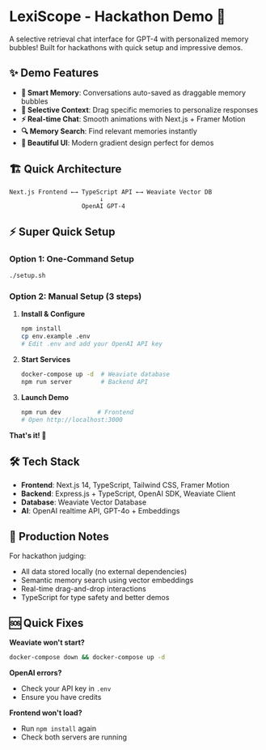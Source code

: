 # LexiScope - Hackathon Demo 🚀

A selective retrieval chat interface for GPT-4 with personalized memory bubbles! Built for hackathons with quick setup and impressive demos.

## ✨ Demo Features

- **🧠 Smart Memory**: Conversations auto-saved as draggable memory bubbles
- **🎯 Selective Context**: Drag specific memories to personalize responses  
- **⚡ Real-time Chat**: Smooth animations with Next.js + Framer Motion
- **🔍 Memory Search**: Find relevant memories instantly
- **🎨 Beautiful UI**: Modern gradient design perfect for demos

## 🏗️ Quick Architecture

```
Next.js Frontend ←→ TypeScript API ←→ Weaviate Vector DB
                         ↓
                    OpenAI GPT-4
```

## ⚡ Super Quick Setup

### Option 1: One-Command Setup
```bash
./setup.sh
```

### Option 2: Manual Setup (3 steps)

1. **Install & Configure**
   ```bash
   npm install
   cp env.example .env
   # Edit .env and add your OpenAI API key
   ```

2. **Start Services**
   ```bash
   docker-compose up -d  # Weaviate database
   npm run server        # Backend API
   ```

3. **Launch Demo**
   ```bash
   npm run dev          # Frontend
   # Open http://localhost:3000
   ```

**That's it! 🎉**

## 🛠️ Tech Stack

- **Frontend**: Next.js 14, TypeScript, Tailwind CSS, Framer Motion
- **Backend**: Express.js + TypeScript, OpenAI SDK, Weaviate Client  
- **Database**: Weaviate Vector Database
- **AI**: OpenAI realtime API, GPT-4o + Embeddings

## 🚀 Production Notes

For hackathon judging:
- All data stored locally (no external dependencies)
- Semantic memory search using vector embeddings
- Real-time drag-and-drop interactions
- TypeScript for type safety and better demos

## 🆘 Quick Fixes

**Weaviate won't start?**
```bash
docker-compose down && docker-compose up -d
```

**OpenAI errors?** 
- Check your API key in `.env`
- Ensure you have credits

**Frontend won't load?**
- Run `npm install` again
- Check both servers are running

